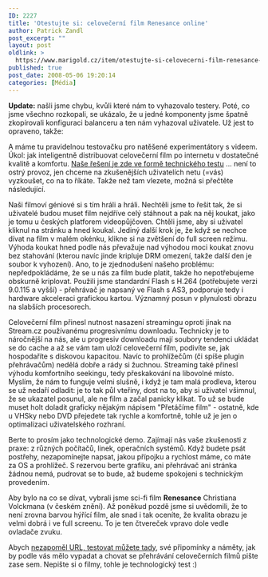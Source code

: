 ```yaml
---
ID: 2227
title: 'Otestujte si: celovečerní film Renesance online'
author: Patrick Zandl
post_excerpt: ""
layout: post
oldlink: >
  https://www.marigold.cz/item/otestujte-si-celovecerni-film-renesance-online
published: true
post_date: 2008-05-06 19:20:14
categories: [Média]
---
```

<b>Update:</b> našli jsme chybu, kvůli které nám to vyhazovalo testery. Poté, co jsme všechno rozkopali, se ukázalo, že u jedné komponenty jsme špatně zkopírovali konfiguraci balanceru a ten nám vyhazoval uživatele. Už jest to opraveno, takže: 
 
A máme tu pravidelnou testovačku pro natěšené experimentátory s videem. Úkol: jak inteligentně distribuovat celovečerní film po internetu v dostatečné kvalitě a komfortu. <a href="http://www.stream.cz/?m=stream&a=static&page_url=renesance">Naše řešení je zde ve formě technického testu</a> ... není to ostrý provoz, jen chceme na zkušenějších uživatelích netu (=vás) vyzkoušet, co na to říkáte. Takže než tam vlezete, možná si přečtěte následující.

Naši filmoví géniové si s tím hráli a hráli. Nechtěli jsme to řešit tak, že si uživatelé budou muset film nejdříve celý stáhnout a pak na něj koukat, jako je tomu u českých platforem videopůjčoven. Chtěli jsme, aby si uživatel kliknul na stránku a hned koukal. Jediný další krok je, že když se nechce dívat na film v malém okénku, klikne si na zvětšení do full screen režimu. Výhoda koukat hned podle nás převažuje nad výhodou moci koukat znovu bez stahování (kterou navíc jinde kripluje DRM omezení, takže další den je soubor k vyhození). Ano, to je zjednodušení našeho problému: nepředpokládáme, že se u nás za film bude platit, takže ho nepotřebujeme obskurně kriplovat. Použili jsme standardní Flash s H.264 (potřebujete verzi 9.0.115 a vyšší) - přehrávač je napsaný ve Flash s AS3, podporuje tedy i hardware akceleraci grafickou kartou. Významný posun v plynulosti obrazu na slabších procesorech. 

Celovečerní film přinesl nutnost nasazení streamingu oproti jinak na Stream.cz používanému progresivnímu downloadu. Technicky je to náročnější na nás, ale u progresiv downloadu mají soubory tendenci ukládat se do cache a až se vám tam uloží celovečerní film, podivíte se, jak hospodaříte s diskovou kapacitou. Navíc to prohlížečům (či spíše plugin přehrávačům) nedělá dobře a rády si žuchnou. Streaming také přinesl výhodu komfortního seekingu, tedy přeskakování na libovolné místo. Myslím, že nám to funguje velmi slušně, i když je tam malá prodleva, kterou se už nedaří odladit: je to tak půl vteřiny, dost na to, aby si uživatel všimnul, že se ukazatel posunul, ale ne film a začal panicky klikat. To už se bude muset holt doladit graficky nějakým nápisem "Přetáčíme film" - ostatně, kde u VHSky nebo DVD přejedete tak rychle a komfortně, tohle už je jen o optimalizaci uživatelského rozhraní. 

Berte to prosím jako technologické demo. Zajímají nás vaše zkušenosti z praxe: z různých počítačů, linek, operačních systémů. Když budete psát postřehy, nezapomínejte napsat, jakou přípojku a rychlost máme, co máte za OS a prohlížeč. S rezervou berte grafiku, ani přehrávač ani stránka žádnou nemá, pudrovat se to bude, až budeme spokojeni s technickým provedením.    

Aby bylo na co se dívat, vybrali jsme sci-fi film <strong>Renesance</strong> Christiana Volckmana (v českém znění). Až poněkud pozdě jsme si uvědomili, že to není zrovna barvou hýřící film, ale snad i tak oceníte, že kvalita obrazu je velmi dobrá i ve full screenu. To je ten čtvereček vpravo dole vedle ovladače zvuku. 

Abych <a href="http://www.stream.cz/?m=stream&a=static&page_url=renesance">nezapoměl URL, testovat můžete tady</a>, své připomínky a náměty, jak by podle vás mělo vypadat a chovat se přehrávání celovečerních filmů pište zase sem. Nepište si o filmy, tohle je technologický test :)